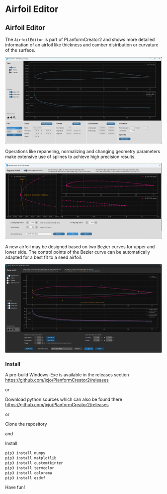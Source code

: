 # Airfoil Editor



## Airfoil Editor

The `AirfoilEditor` is part of PLanformCreator2 and shows more detailed information of an airfoil like thickness and camber distribution or curvature of the surface. 

![PC2](images/AirfoilEditor_App.png "Screenshot of the AirfoilEditor ")


Operations like repaneling, normalizing and changing geometry parameters make extensive use of splines to achieve high precision results. 

![PC2](images/AirfoilEditor_Repanel.png "Screenshot of Repaneling within AirfoilEditor")


A new airfoil may be designed based on two Bezier curves for upper and lower side. The control points of the Bezier curve can be automatically adapted for a best fit to a seed airfoil. 

![PC2](images/AirfoilEditor_bezier.png "Screenshot of Bezier curve definition")


###  Install

A pre-build Windows-Exe is available in the releases section https://github.com/jxjo/PlanformCreator2/releases  

or 

Download python sources which can also be found there https://github.com/jxjo/PlanformCreator2/releases

or 

Clone the repository 

and 

Install 

```
pip3 install numpy
pip3 install matplotlib
pip3 install customtkinter
pip3 install termcolor
pip3 install colorama
pip3 install ezdxf
```

 
Have fun!
